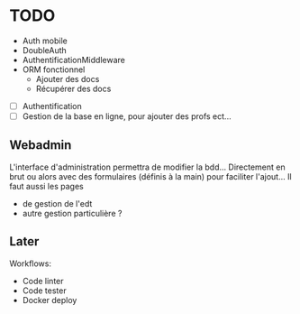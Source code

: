 # TODO

- Auth mobile
- DoubleAuth
- AuthentificationMiddleware
- ORM fonctionnel
  - Ajouter des docs
  - Récupérer des docs

- [ ] Authentification
- [ ] Gestion de la base en ligne, pour ajouter des profs ect...

## Webadmin

L'interface d'administration permettra de modifier la bdd... Directement en brut ou alors avec des formulaires (définis à la main) pour faciliter l'ajout...
Il faut aussi les pages
- de gestion de l'edt
- autre gestion particulière ?

## Later

Workflows:
- Code linter
- Code tester
- Docker deploy
